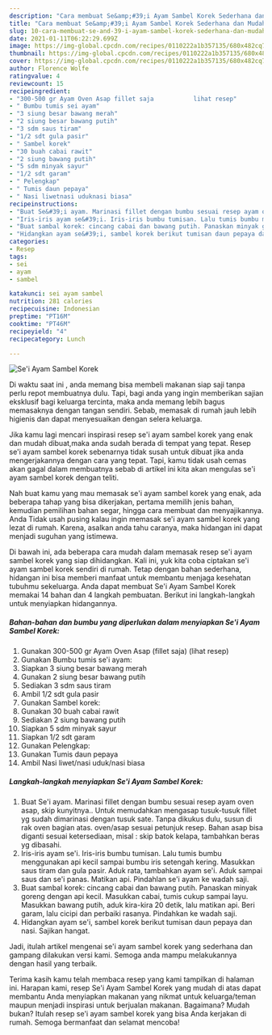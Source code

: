 ```yaml
---
description: "Cara membuat Se&amp;#39;i Ayam Sambel Korek Sederhana dan Mudah Dibuat"
title: "Cara membuat Se&amp;#39;i Ayam Sambel Korek Sederhana dan Mudah Dibuat"
slug: 10-cara-membuat-se-and-39-i-ayam-sambel-korek-sederhana-dan-mudah-dibuat
date: 2021-01-11T06:22:29.699Z
image: https://img-global.cpcdn.com/recipes/0110222a1b357135/680x482cq70/sei-ayam-sambel-korek-foto-resep-utama.jpg
thumbnail: https://img-global.cpcdn.com/recipes/0110222a1b357135/680x482cq70/sei-ayam-sambel-korek-foto-resep-utama.jpg
cover: https://img-global.cpcdn.com/recipes/0110222a1b357135/680x482cq70/sei-ayam-sambel-korek-foto-resep-utama.jpg
author: Florence Wolfe
ratingvalue: 4
reviewcount: 15
recipeingredient:
- "300-500 gr Ayam Oven Asap fillet saja           lihat resep"
- " Bumbu tumis sei ayam"
- "3 siung besar bawang merah"
- "2 siung besar bawang putih"
- "3 sdm saus tiram"
- "1/2 sdt gula pasir"
- " Sambel korek"
- "30 buah cabai rawit"
- "2 siung bawang putih"
- "5 sdm minyak sayur"
- "1/2 sdt garam"
- " Pelengkap"
- " Tumis daun pepaya"
- " Nasi liwetnasi uduknasi biasa"
recipeinstructions:
- "Buat Se&#39;i ayam. Marinasi fillet dengan bumbu sesuai resep ayam oven asap, skip kunyitnya.. Untuk memudahkan mengasap tusuk-tusuk fillet yg sudah dimarinasi dengan tusuk sate. Tanpa dikukus dulu, susun di rak oven bagian atas. oven/asap sesuai petunjuk resep. Bahan asap bisa diganti sesuai ketersediaan, misal : skip batok kelapa, tambahkan beras yg dibasahi."
- "Iris-iris ayam se&#39;i. Iris-iris bumbu tumisan. Lalu tumis bumbu menggunakan api kecil sampai bumbu iris setengah kering. Masukkan saus tiram dan gula pasir. Aduk rata, tambahkan ayam se&#39;i. Aduk sampai saus dan se&#39;i panas. Matikan api. Pindahlan se&#39;i ayam ke wadah saji."
- "Buat sambal korek: cincang cabai dan bawang putih. Panaskan minyak goreng dengan api kecil. Masukkan cabai, tumis cukup sampai layu. Masukkan bawang putih, aduk kira-kira 20 detik, lalu matikan api. Beri garam, lalu cicipi dan perbaiki rasanya. Pindahkan ke wadah saji."
- "Hidangkan ayam se&#39;i, sambel korek berikut tumisan daun pepaya dan nasi. Sajikan hangat."
categories:
- Resep
tags:
- sei
- ayam
- sambel

katakunci: sei ayam sambel 
nutrition: 281 calories
recipecuisine: Indonesian
preptime: "PT16M"
cooktime: "PT46M"
recipeyield: "4"
recipecategory: Lunch

---
```



![Se&#39;i Ayam Sambel Korek](https://img-global.cpcdn.com/recipes/0110222a1b357135/680x482cq70/sei-ayam-sambel-korek-foto-resep-utama.jpg)

Di waktu  saat ini , anda memang bisa membeli makanan siap saji tanpa perlu repot membuatnya dulu. Tapi, bagi anda yang ingin memberikan sajian eksklusif bagi keluarga tercinta, maka anda memang lebih bagus memasaknya dengan tangan sendiri. Sebab, memasak di rumah jauh lebih higienis dan dapat menyesuaikan dengan selera keluarga.

Jika kamu lagi mencari inspirasi resep se&#39;i ayam sambel korek yang enak dan mudah dibuat,maka anda sudah berada di tempat yang tepat. Resep se&#39;i ayam sambel korek  sebenarnya tidak susah untuk dibuat jika anda mengerjakannya dengan cara yang tepat. Tapi, kamu tidak usah cemas akan gagal dalam membuatnya 
sebab di artikel ini kita akan mengulas se&#39;i ayam sambel korek dengan teliti.  



Nah buat kamu yang mau memasak se&#39;i ayam sambel korek yang enak, ada beberapa tahap yang bisa dikerjakan, pertama memilih jenis bahan, kemudian pemilihan bahan segar, hingga cara membuat dan menyajikannya. Anda Tidak usah pusing kalau ingin memasak se&#39;i ayam sambel korek yang lezat di rumah. Karena, asalkan anda  tahu caranya, maka hidangan ini dapat menjadi suguhan yang istimewa.

Di bawah ini, ada beberapa cara mudah dalam memasak resep se&#39;i ayam sambel korek yang siap dihidangkan. Kali ini, yuk kita coba ciptakan se&#39;i ayam sambel korek sendiri di rumah. Tetap dengan bahan sederhana, hidangan ini bisa memberi manfaat untuk membantu menjaga kesehatan tubuhmu sekeluarga. Anda dapat membuat Se&#39;i Ayam Sambel Korek memakai 14 bahan dan 4 langkah pembuatan. Berikut ini langkah-langkah untuk menyiapkan hidangannya.

<!--inarticleads1-->

##### Bahan-bahan dan bumbu yang diperlukan dalam menyiapkan Se&#39;i Ayam Sambel Korek:

1. Gunakan 300-500 gr Ayam Oven Asap (fillet saja)           (lihat resep)
1. Gunakan  Bumbu tumis se&#39;i ayam:
1. Siapkan 3 siung besar bawang merah
1. Gunakan 2 siung besar bawang putih
1. Sediakan 3 sdm saus tiram
1. Ambil 1/2 sdt gula pasir
1. Gunakan  Sambel korek:
1. Gunakan 30 buah cabai rawit
1. Sediakan 2 siung bawang putih
1. Siapkan 5 sdm minyak sayur
1. Siapkan 1/2 sdt garam
1. Gunakan  Pelengkap:
1. Gunakan  Tumis daun pepaya
1. Ambil  Nasi liwet/nasi uduk/nasi biasa




<!--inarticleads2-->

##### Langkah-langkah menyiapkan Se&#39;i Ayam Sambel Korek:

1. Buat Se&#39;i ayam. Marinasi fillet dengan bumbu sesuai resep ayam oven asap, skip kunyitnya.. Untuk memudahkan mengasap tusuk-tusuk fillet yg sudah dimarinasi dengan tusuk sate. Tanpa dikukus dulu, susun di rak oven bagian atas. oven/asap sesuai petunjuk resep. Bahan asap bisa diganti sesuai ketersediaan, misal : skip batok kelapa, tambahkan beras yg dibasahi.
1. Iris-iris ayam se&#39;i. Iris-iris bumbu tumisan. Lalu tumis bumbu menggunakan api kecil sampai bumbu iris setengah kering. Masukkan saus tiram dan gula pasir. Aduk rata, tambahkan ayam se&#39;i. Aduk sampai saus dan se&#39;i panas. Matikan api. Pindahlan se&#39;i ayam ke wadah saji.
1. Buat sambal korek: cincang cabai dan bawang putih. Panaskan minyak goreng dengan api kecil. Masukkan cabai, tumis cukup sampai layu. Masukkan bawang putih, aduk kira-kira 20 detik, lalu matikan api. Beri garam, lalu cicipi dan perbaiki rasanya. Pindahkan ke wadah saji.
1. Hidangkan ayam se&#39;i, sambel korek berikut tumisan daun pepaya dan nasi. Sajikan hangat.




Jadi, itulah artikel mengenai  se&#39;i ayam sambel korek  yang sederhana dan gampang dilakukan versi kami. Semoga anda mampu melakukannya dengan hasil yang terbaik. 

Terima kasih kamu telah membaca resep yang kami tampilkan di halaman ini. Harapan kami, resep  Se&#39;i Ayam Sambel Korek yang mudah di atas dapat membantu Anda menyiapkan makanan yang nikmat untuk keluarga/teman maupun menjadi inspirasi untuk berjualan makanan. Bagaimana? Mudah bukan? Itulah resep se&#39;i ayam sambel korek yang bisa Anda kerjakan di rumah. Semoga bermanfaat dan selamat mencoba!

